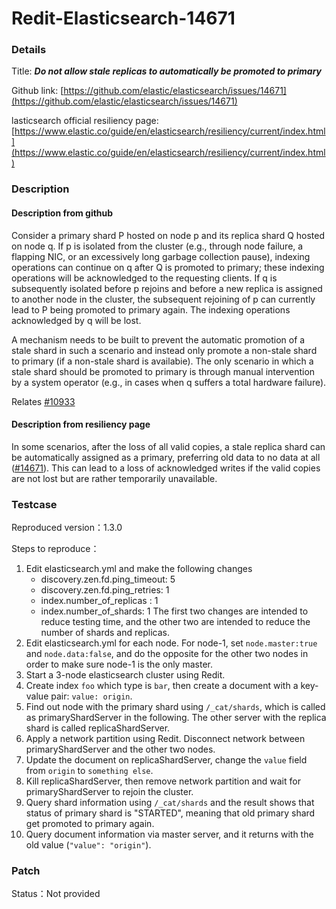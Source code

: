 # Redit-Elasticsearch-14671

### Details

Title: ***Do not allow stale replicas to automatically be promoted to primary***

Github link: [https://github.com/elastic/elasticsearch/issues/14671](https://github.com/elastic/elasticsearch/issues/14671)

lasticsearch official resiliency page: [https://www.elastic.co/guide/en/elasticsearch/resiliency/current/index.html](https://www.elastic.co/guide/en/elasticsearch/resiliency/current/index.html)

### Description

#### Description from github

Consider a primary shard P hosted on node p and its replica shard Q hosted on node q. 
If p is isolated from the cluster (e.g., through node failure, a flapping NIC, or an excessively long garbage collection pause), 
indexing operations can continue on q after Q is promoted to primary; 
these indexing operations will be acknowledged to the requesting clients. 
If q is subsequently isolated before p rejoins and before a new replica is assigned to another node in the cluster, 
the subsequent rejoining of p can currently lead to P being promoted to primary again. 
The indexing operations acknowledged by q will be lost.

A mechanism needs to be built to prevent the automatic promotion of a stale shard in such a scenario and instead only promote a non-stale shard to primary (if a non-stale shard is availabie). 
The only scenario in which a stale shard should be promoted to primary is through manual intervention by a system operator (e.g., in cases when q suffers a total hardware failure).

Relates [#10933](https://github.com/elastic/elasticsearch/issues/10933)

#### Description from resiliency page

In some scenarios, after the loss of all valid copies, a stale replica shard can be automatically assigned as a primary, preferring old data to no data at all ([#14671](https://github.com/elastic/elasticsearch/issues/14671)). 
This can lead to a loss of acknowledged writes if the valid copies are not lost but are rather temporarily unavailable.

### Testcase

Reproduced version：1.3.0

Steps to reproduce：
1. Edit elasticsearch.yml and make the following changes
   - discovery.zen.fd.ping_timeout: 5
   - discovery.zen.fd.ping_retries: 1
   - index.number_of_replicas : 1
   - index.number_of_shards: 1
   The first two changes are intended to reduce testing time, and the other two are intended to reduce the number of shards and replicas.
2. Edit elasticsearch.yml for each node.
   For node-1, set `node.master:true` and `node.data:false`, and do the opposite for the other two nodes in order to make sure node-1 is the only master.
3. Start a 3-node elasticsearch cluster using Redit.
4. Create index `foo` which type is `bar`, then create a document with a key-value pair: `value: origin`.
5. Find out node with the primary shard using `/_cat/shards`, which is called as primaryShardServer in the following. 
   The other server with the replica shard is called replicaShardServer.
6. Apply a network partition using Redit. Disconnect network between primaryShardServer and the other two nodes.
7. Update the document on replicaShardServer, change the `value` field from `origin` to `something else`.
8. Kill replicaShardServer, then remove network partition and wait for primaryShardServer to rejoin the cluster.
9. Query shard information using `/_cat/shards` and the result shows that status of primary shard is "STARTED",
   meaning that old primary shard get promoted to primary again.
10. Query document information via master server, and it returns with the old value (`"value": "origin"`).

### Patch 

Status：Not provided
